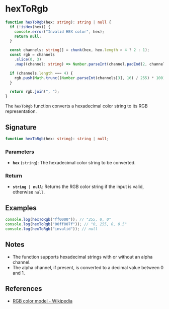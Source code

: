 # hexToRgb

```typescript
function hexToRgb(hex: string): string | null {
  if (!isHex(hex)) {
    console.error("Invalid HEX color", hex);
    return null;
  }

  const channels: string[] = chunk(hex, hex.length > 4 ? 2 : 1);
  const rgb = channels
    .slice(0, 3)
    .map((channel: string) => Number.parseInt(channel.padEnd(2, channel), 16));

  if (channels.length === 4) {
    rgb.push(Math.trunc((Number.parseInt(channels[3], 16) / 255) * 100) / 100);
  }

  return rgb.join(", ");
}
```

The `hexToRgb` function converts a hexadecimal color string to its RGB representation.

## Signature

```typescript
function hexToRgb(hex: string): string | null;
```

### Parameters

- **`hex`** (`string`): The hexadecimal color string to be converted.

### Return

- **`string | null`**: Returns the RGB color string if the input is valid, otherwise `null`.

## Examples

```typescript
console.log(hexToRgb("ff0000")); // "255, 0, 0"
console.log(hexToRgb("00ff007f")); // "0, 255, 0, 0.5"
console.log(hexToRgb("invalid")); // null
```

## Notes

- The function supports hexadecimal strings with or without an alpha channel.
- The alpha channel, if present, is converted to a decimal value between 0 and 1.

## References

- [RGB color model - Wikipedia](https://en.wikipedia.org/wiki/RGB_color_model)
